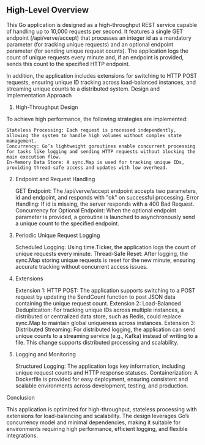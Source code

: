 ## High-Level Overview

This Go application is designed as a high-throughput REST service capable of handling up to 10,000 requests per second. It features a single GET endpoint (/api/verve/accept) that processes an integer id as a mandatory parameter (for tracking unique requests) and an optional endpoint parameter (for sending unique request counts). The application logs the count of unique requests every minute and, if an endpoint is provided, sends this count to the specified HTTP endpoint.

In addition, the application includes extensions for switching to HTTP POST requests, ensuring unique ID tracking across load-balanced instances, and streaming unique counts to a distributed system.
Design and Implementation Approach
1. High-Throughput Design

To achieve high performance, the following strategies are implemented:

    Stateless Processing: Each request is processed independently, allowing the system to handle high volumes without complex state management.
    Concurrency: Go’s lightweight goroutines enable concurrent processing for tasks like logging and sending HTTP requests without blocking the main execution flow.
    In-Memory Data Store: A sync.Map is used for tracking unique IDs, providing thread-safe access and updates with low overhead.

2. Endpoint and Request Handling

   GET Endpoint: The /api/verve/accept endpoint accepts two parameters, id and endpoint, and responds with "ok" on successful processing.
   Error Handling: If id is missing, the server responds with a 400 Bad Request.
   Concurrency for Optional Endpoint: When the optional endpoint parameter is provided, a goroutine is launched to asynchronously send a unique count to the specified endpoint.

3. Periodic Unique Request Logging

   Scheduled Logging: Using time.Ticker, the application logs the count of unique requests every minute.
   Thread-Safe Reset: After logging, the sync.Map storing unique requests is reset for the new minute, ensuring accurate tracking without concurrent access issues.

4. Extensions

   Extension 1: HTTP POST: The application supports switching to a POST request by updating the SendCount function to post JSON data containing the unique request count.
   Extension 2: Load-Balanced Deduplication: For tracking unique IDs across multiple instances, a distributed or centralized data store, such as Redis, could replace sync.Map to maintain global uniqueness across instances.
   Extension 3: Distributed Streaming: For distributed logging, the application can send unique counts to a streaming service (e.g., Kafka) instead of writing to a file. This change supports distributed processing and scalability.

5. Logging and Monitoring

   Structured Logging: The application logs key information, including unique request counts and HTTP response statuses.
   Containerization: A Dockerfile is provided for easy deployment, ensuring consistent and scalable environments across development, testing, and production.

Conclusion

This application is optimized for high-throughput, stateless processing with extensions for load-balancing and scalability. The design leverages Go’s concurrency model and minimal dependencies, making it suitable for environments requiring high performance, efficient logging, and flexible integrations.
